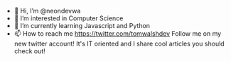 - 👋 Hi, I’m @neondevwa
- 👀 I’m interested in Computer Science
- 🌱 I’m currently learning Javascript and Python
- 📫 How to reach me https://twitter.com/tomwalshdev
Follow me on my new twitter account! It's IT oriented and I share cool articles you should check out!

<!---
neondevwa/neondevwa is a ✨ special ✨ repository because its `README.md` (this file) appears on your GitHub profile.
You can click the Preview link to take a look at your changes.
--->
